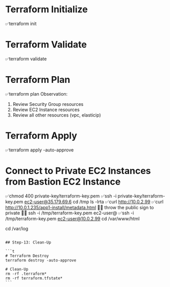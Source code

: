 # Terraform Initialize

✅terraform init

# Terraform Validate

✅terraform validate

# Terraform Plan

✅terraform plan
Observation:

1. Review Security Group resources
2. Review EC2 Instance resources
3. Review all other resources (vpc, elasticip)

# Terraform Apply

✅terraform apply -auto-approve

# Connect to Private EC2 Instances from Bastion EC2 Instance

✅chmod 400 private-key/terraform-key.pem
✅ssh -i private-key/terraform-key.pem ec2-user@35.179.69.6
cd /tmp
ls -lrta
✅curl http://10.0.2.99
✅curl http://10.0.1.235/app1-install/metadata.html
💫💫 throw the public sign to private 💫💫
ssh -i /tmp/terraform-key.pem ec2-user@<Private-Instance-1-Private-IP>
✅ssh -i /tmp/terraform-key.pem ec2-user@10.0.2.99
cd /var/www/html

cd /var/log

````

## Step-13: Clean-Up

```t
# Terraform Destroy
terraform destroy -auto-approve

# Clean-Up
rm -rf .terraform*
rm -rf terraform.tfstate*
```
````
